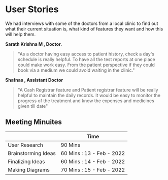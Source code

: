 # User Stories

We had interviews with some of the doctors from a local clinic to find out what their current situation is, what kind of features they want and how this will help them.

**Sarath Krishna M , Doctor.**

> "As a doctor having easy access to patient history, check a day's schedule is really helpful. To have all the test reports at one place could make work easy. From the patient perspective if they could book via a medium we could avoid waiting in the clinic."

**Shafnas , Assistant Doctor**

> "A Cash Registrar feature and Patient registrar feature will be really helpful to maintain the daily records. It would be easy to monitor the progress of the treatment and know the expenses and medicines given till date"

## Meeting Minuites 

|                |Time                        
|----------------|-------------------------------
|User Research | 90 Mins      
|Brainstorming Ideas        |60 Mins : 13 - Feb - 2022      
|Finalizing Ideas         | 60 Mins : 14 - Feb - 2022
|Making Diagrams       | 70 Mins : 15 - Feb - 2022
